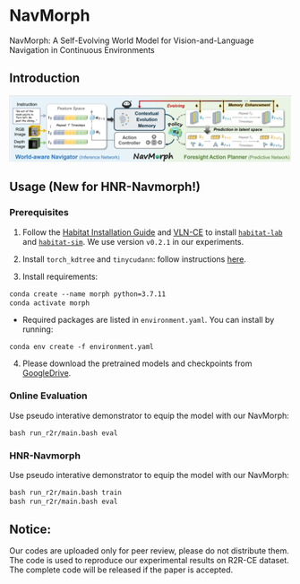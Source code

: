 # NavMorph
NavMorph: A Self-Evolving World Model for Vision-and-Language Navigation in Continuous Environments

## Introduction
![image](img/EWM.png)


## Usage (New for HNR-Navmorph!)

### Prerequisites

1. Follow the [Habitat Installation Guide](https://github.com/facebookresearch/habitat-lab#installation) and [VLN-CE](https://github.com/jacobkrantz/VLN-CE) to install [`habitat-lab`](https://github.com/facebookresearch/habitat-lab) and [`habitat-sim`](https://github.com/facebookresearch/habitat-sim). We use version `v0.2.1` in our experiments.
   
2. Install `torch_kdtree` and `tinycudann`: follow instructions [here](https://github.com/MrZihan/Sim2Real-VLN-3DFF). 

3. Install requirements:
```setup
conda create --name morph python=3.7.11
conda activate morph
```
* Required packages are listed in `environment.yaml`. You can install by running:

```
conda env create -f environment.yaml
```
4. Please download the pretrained models and checkpoints from [GoogleDrive](https://drive.google.com/file/d/1x01wods-LUA6EyAD8C3ahiEaO8lKD6jy/view?usp=sharing).

### Online Evaluation

Use pseudo interative demonstrator to equip the model with our NavMorph:
```
bash run_r2r/main.bash eval 
```

### HNR-Navmorph

Use pseudo interative demonstrator to equip the model with our NavMorph:
```
bash run_r2r/main.bash train
bash run_r2r/main.bash eval 
```



## Notice:
Our codes are uploaded only for peer review, please do not distribute them. The code is used to reproduce our experimental results on R2R-CE dataset.
The complete code will be released if the paper is accepted.

